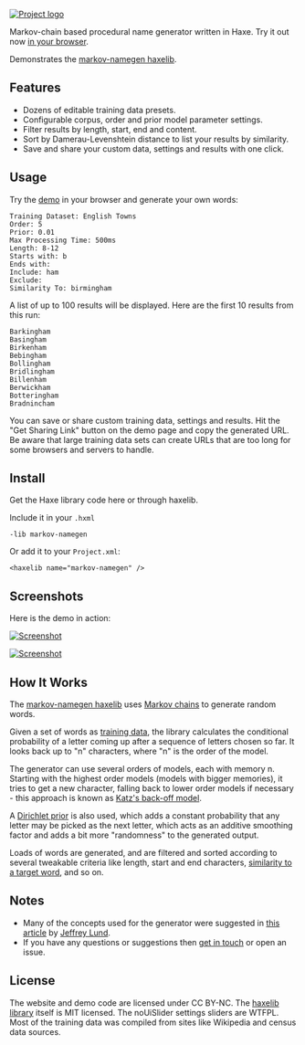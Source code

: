 [![Project logo](https://github.com/Tw1ddle/MarkovNameGenerator/blob/master/screenshots/markovnamegen_logo.png?raw=true "Markov Namegen Procedural Name Generator Project logo")](http://www.samcodes.co.uk/project/markov-namegen/)

Markov-chain based procedural name generator written in Haxe. Try it out now [in your browser](http://www.samcodes.co.uk/project/markov-namegen/).

Demonstrates the [markov-namegen haxelib](http://lib.haxe.org/p/markov-namegen).

## Features ##
* Dozens of editable training data presets.
* Configurable corpus, order and prior model parameter settings.
* Filter results by length, start, end and content.
* Sort by Damerau-Levenshtein distance to list your results by similarity.
* Save and share your custom data, settings and results with one click.

## Usage ##

Try the [demo](http://www.samcodes.co.uk/project/markov-namegen/) in your browser and generate your own words:

```
Training Dataset: English Towns
Order: 5
Prior: 0.01
Max Processing Time: 500ms
Length: 8-12
Starts with: b
Ends with:
Include: ham
Exclude:
Similarity To: birmingham
```

A list of up to 100 results will be displayed. Here are the first 10 results from this run:
```
Barkingham
Basingham
Birkenham
Bebingham
Bollingham
Bridlingham
Billenham
Berwickham
Botteringham
Bradnincham
```

You can save or share custom training data, settings and results. Hit the "Get Sharing Link" button on the demo page and copy the generated URL. Be aware that large training data sets can create URLs that are too long for some browsers and servers to handle.

## Install ##

Get the Haxe library code here or through haxelib. 

Include it in your ```.hxml```
```
-lib markov-namegen
```

Or add it to your ```Project.xml```:
```
<haxelib name="markov-namegen" />
```

## Screenshots ##
Here is the demo in action:

[![Screenshot](https://github.com/Tw1ddle/MarkovNameGenerator/blob/master/screenshots/screenshot2.png?raw=true "Name generator screenshot 2")](http://www.samcodes.co.uk/project/markov-namegen/)


[![Screenshot](https://github.com/Tw1ddle/MarkovNameGenerator/blob/master/screenshots/screenshot1.png?raw=true "Name generator screenshot 1")](http://www.samcodes.co.uk/project/markov-namegen/)

## How It Works ##

The [markov-namegen haxelib](http://lib.haxe.org/p/markov-namegen) uses [Markov chains](https://en.wikipedia.org/wiki/Markov_chain) to generate random words.

Given a set of words as [training data](https://en.wikipedia.org/wiki/Machine_learning), the library calculates the conditional probability of a letter coming up after a sequence of letters chosen so far. It looks back up to "n" characters, where "n" is the order of the model.

The generator can use several orders of models, each with memory n. Starting with the highest order models (models with bigger memories), it tries to get a new character, falling back to lower order models if necessary - this approach is known as [Katz's back-off model](https://en.wikipedia.org/wiki/Katz%27s_back-off_model).

A [Dirichlet prior](https://en.wikipedia.org/wiki/Dirichlet_distribution#Special_cases) is also used, which adds a constant probability that any letter may be picked as the next letter, which acts as an additive smoothing factor and adds a bit more "randomness" to the generated output.

Loads of words are generated, and are filtered and sorted according to several tweakable criteria like length, start and end characters, [similarity to a target word](https://en.wikipedia.org/wiki/Levenshtein_distance), and so on.

## Notes ##
* Many of the concepts used for the generator were suggested in [this article](http://www.roguebasin.com/index.php?title=Names_from_a_high_order_Markov_Process_and_a_simplified_Katz_back-off_scheme) by [Jeffrey Lund](https://github.com/jlund3).
* If you have any questions or suggestions then [get in touch](http://samcodes.co.uk/contact) or open an issue.

## License ##
The website and demo code are licensed under CC BY-NC. The [haxelib library](http://lib.haxe.org/p/markov-namegen/) itself is MIT licensed. The noUiSlider settings sliders are WTFPL. Most of the training data was compiled from sites like Wikipedia and census data sources.